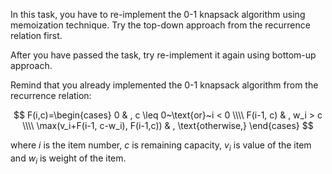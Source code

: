 
In this task, you have to re-implement the 0-1 knapsack algorithm using memoization technique.
Try the top-down approach from the recurrence relation first.

After you have passed the task, try re-implement it again using bottom-up approach.

Remind that you already implemented the 0-1 knapsack algorithm from the recurrence relation:

$$
F(i,c)=\begin{cases}
0 & , c \leq 0~\text{or}~i < 0 \\\\
F(i-1, c) & , w_i > c \\\\
\max(v_i+F(i-1, c-w_i), F(i-1,c)) & , \text{otherwise,}
\end{cases}
$$

where $i$ is the item number, $c$ is remaining capacity, $v_i$ is value of the item and $w_i$ is weight of the item.
